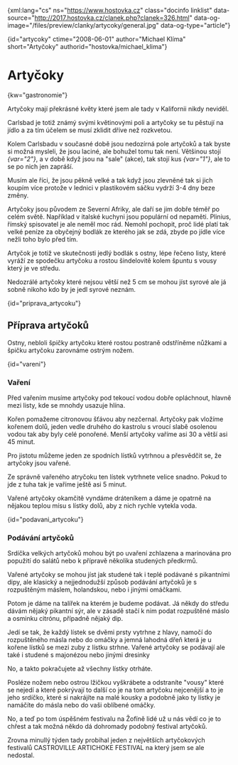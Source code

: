 
{xml:lang="cs" ns="https://www.hostovka.cz" class="docinfo linklist" data-source="http://2017.hostovka.cz/clanek.php?clanek=326.html" data-og-image="/files/preview/clanky/artycoky/general.jpg" data-og-type="article"}

{id="artycoky" ctime="2008-06-01" author="Michael Klíma" short="Artyčoky" authorid="hostovka/michael_klima"}

# Artyčoky

<!-- generated attribute kw by user_udpatekw.sh on 2019-03-11, do not edit -->

{kw="gastronomie"}

Artyčoky mají překrásné květy které jsem ale tady v Kalifornii nikdy neviděl.

Carlsbad je totiž známý svými květinovými poli a artyčoky se tu pěstují na jídlo a za tím účelem se musí zklidit dříve než rozkvetou.

Kolem Carlsbadu v současné době jsou nedozírná pole artyčoků a tak byste si možná mysleli, že jsou laciné, ale bohužel tomu tak není. Většinou stojí  _{var="2"}_, a v době když jsou na "sale" (akce), tak stojí kus  _{var="1"}_, ale to se po nich jen zapráší.

Musím ale říci, že jsou pěkně velké a tak když jsou zlevněné tak si jich koupím více protože v lednici v plastikovém sáčku vydrží 3-4 dny beze změny.

Artyčoky jsou původem ze Severní Afriky, ale daří se jim dobře téměř po celém světě. Například v italské kuchyni jsou populární od nepaměti. Plinius, římský spisovatel je ale neměl moc rád. Nemohl pochopit, proč lidé platí tak velké peníze za obyčejný bodlák ze kterého jak se zdá, zbyde po jídle více nežli toho bylo před tím.

Artyčok je totiž ve skutečnosti jedlý bodlák s ostny, lépe řečeno listy, které vyráží ze spodečku artyčoku a rostou šindelovitě kolem špuntu s vousy který je ve středu.

Nedozrálé artyčoky které nejsou větší než 5 cm se mohou jíst syrové ale já sobně nikoho kdo by je jedl syrové neznám.

{id="priprava_artycoku"}

## Příprava artyčoků

Ostny, nebloli špičky artyčoku které rostou postraně odstříněme nůžkami a špičku artyčoku zarovnáme ostrým nožem.

{id="vareni"}

### Vaření

Před vařením musíme artyčoky pod tekoucí vodou dobře opláchnout, hlavně mezi listy, kde se mnohdy usazuje hlína.

Kořen pomažeme citronovou šťávou aby nezčernal. Artyčoky pak vložíme kořenem dolů, jeden vedle druhého do kastrolu s vroucí slabě osolenou vodou tak aby byly celé ponořené. Menší artyčoky vaříme asi 30 a větší asi 45 minut.

Pro jistotu můžeme jeden ze spodních lístků vytrhnou a přesvědčit se, že artyčoky jsou vařené.

Ze správně vařeného atryčoku ten lístek vytrhnete velice snadno. Pokud to jde z tuha tak je vaříme ještě asi 5 minut.

Vařené artyčoky okamčitě vyndáme dráteníkem a dáme je opatrně na nějakou teplou mísu s lístky dolů, aby z nich rychle vytekla voda.

{id="podavani_artycoku"}

### Podávání artyčoků

Srdíčka velkých artyčoků mohou být po uvaření zchlazena a marinována pro popužití do salátů nebo k přípravě několika studených předkrmů.

Vařené artyčoky se mohou jíst jak studené tak i teplé podávané s pikantními dipy, ale klasický a nejjednodužší způsob podávání artyčoků je s rozpuštěným máslem, holandskou, nebo i jinými omáčkami.

Potom je dáme na talířek na kterém je budeme podávat. Já někdy do středu dávám nějaký pikantní sýr, ale v zásadě stačí k nim podat rozpuštěné máslo a osminku citrónu, případně nějaký dip.

Jedí se tak, že každý lístek se dvěmi prsty vytrhne z hlavy, namočí do rozpuštěného másla nebo do omáčky a jemná lahodná dřeň která je u kořene lístků se mezi zuby z lístku strhne. Vařené artyčoky se podávají ale také i studené s majonézou nebo jinými dresinky

No, a takto pokračujete až všechny lístky otrháte.

Posléze nožem nebo ostrou lžičkou vyškrábete a odstraníte "vousy" které se nejedí a které pokrývají to další co je na tom artyčoku nejcenější a to je jeho srdíčko, které si nakrájíte na malé kousky a podobně jako ty lístky je namáčíte do másla nebo do vaši oblíbené omáčky.

No, a teď po tom úspěšném festivalu na Žofíně lidé už u nás vědí co je to chřest a tak možná někdo dá dohromady podobný festival artyčoků.

Zrovna minullý týden tady probihal jeden z největších artyčokových festivalů CASTROVILLE ARTICHOKE FESTIVAL na který jsem se ale nedostal.

